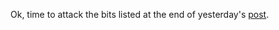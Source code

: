 <!-- title: llama_index SPARQL Notes 07 -->

Ok, time to attack the bits listed at the end of yesterday's [post](https://hyperdata.it/blog/llama-sparql-06/).
